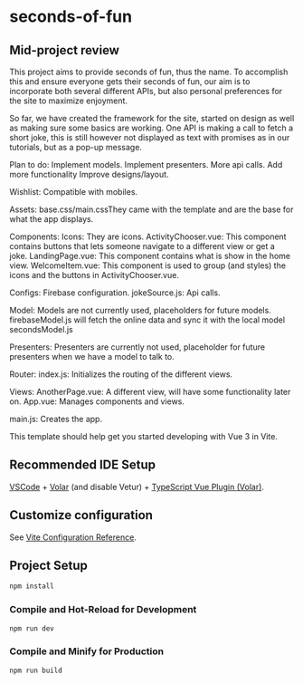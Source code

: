 # seconds-of-fun

## Mid-project review
This project aims to provide seconds of fun, thus the name. To accomplish this and ensure everyone gets their seconds of fun, our aim is to incorporate both several different APIs, but also personal preferences for the site to maximize enjoyment.

So far, we have created the framework for the site, started on design as well as making sure some basics are working. One API is making a call to fetch a short joke, this is still however not displayed as text with promises as in our tutorials, but as a pop-up message. 

Plan to do:
Implement models.
Implement presenters. 
More api calls.
Add more functionality 
Improve designs/layout.

Wishlist:
Compatible with mobiles.

Assets:
   base.css/main.cssThey came with the template and are the base for what the app displays.

Components:
Icons: They are icons.
ActivityChooser.vue: This component contains buttons that lets someone navigate to a different view or get a joke. 
LandingPage.vue: This component contains what is show in the home view.
WelcomeItem.vue: This component is used to group (and styles) the icons and the buttons in ActivityChooser.vue.

Configs:
Firebase configuration.
jokeSource.js: Api calls.

Model:
Models are not currently used, placeholders for future models. 
firebaseModel.js will fetch the online data and sync it with the local model secondsModel.js

Presenters:
Presenters are currently not used, placeholder for future presenters when we have a model to talk to.

Router:
index.js: Initializes the routing of the different views. 

Views:
AnotherPage.vue: A different view, will have some functionality later on.
App.vue: Manages components and views. 

main.js: Creates the app.

This template should help get you started developing with Vue 3 in Vite.

## Recommended IDE Setup

[VSCode](https://code.visualstudio.com/) + [Volar](https://marketplace.visualstudio.com/items?itemName=Vue.volar) (and disable Vetur) + [TypeScript Vue Plugin (Volar)](https://marketplace.visualstudio.com/items?itemName=Vue.vscode-typescript-vue-plugin).

## Customize configuration

See [Vite Configuration Reference](https://vitejs.dev/config/).

## Project Setup

```sh
npm install
```

### Compile and Hot-Reload for Development

```sh
npm run dev
```

### Compile and Minify for Production

```sh
npm run build
```

